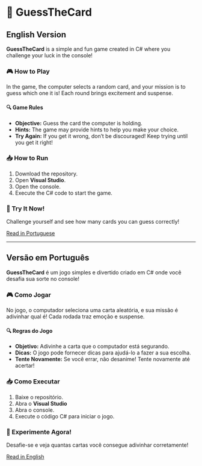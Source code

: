 # 🎴 GuessTheCard

## English Version
**GuessTheCard** is a simple and fun game created in C# where you challenge your luck in the console!

### 🎮 How to Play
In the game, the computer selects a random card, and your mission is to guess which one it is! Each round brings excitement and suspense.

#### 🔍 Game Rules
- **Objective:** Guess the card the computer is holding.
- **Hints:** The game may provide hints to help you make your choice.
- **Try Again:** If you get it wrong, don’t be discouraged! Keep trying until you get it right!

### 📥 How to Run
1. Download the repository.
2. Open **Visual Studio**.
3. Open the console.
4. Execute the C# code to start the game.

### 🎉 Try It Now!
Challenge yourself and see how many cards you can guess correctly!

[Read in Portuguese](#versão-em-português)

---

## Versão em Português
**GuessTheCard** é um jogo simples e divertido criado em C# onde você desafia sua sorte no console!

### 🎮 Como Jogar
No jogo, o computador seleciona uma carta aleatória, e sua missão é adivinhar qual é! Cada rodada traz emoção e suspense.

#### 🔍 Regras do Jogo
- **Objetivo:** Adivinhe a carta que o computador está segurando.
- **Dicas:** O jogo pode fornecer dicas para ajudá-lo a fazer a sua escolha.
- **Tente Novamente:** Se você errar, não desanime! Tente novamente até acertar!

### 📥 Como Executar
1. Baixe o repositório.
2. Abra o **Visual Studio**
3. Abra o console.
4. Execute o código C# para iniciar o jogo.

### 🎉 Experimente Agora!
Desafie-se e veja quantas cartas você consegue adivinhar corretamente!

[Read in English](#english-version)

